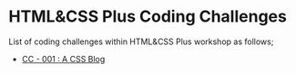 # HTML&CSS Plus Coding Challenges

List of coding challenges within HTML&CSS Plus workshop as follows;

- [CC - 001 :  A CSS Blog](./cc-001/README.md)
